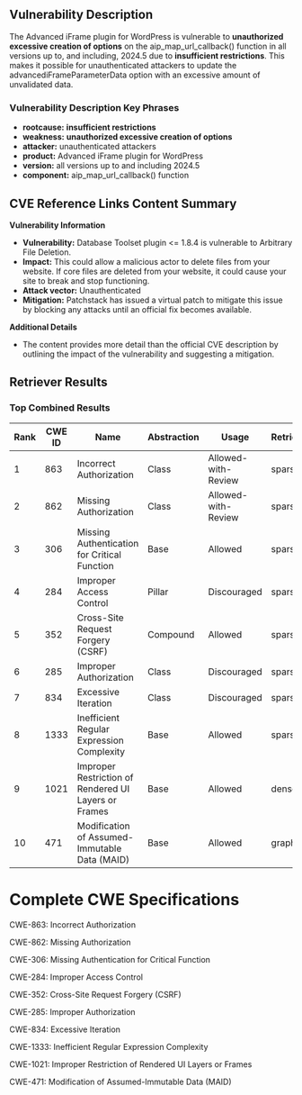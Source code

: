 ## Vulnerability Description
The Advanced iFrame plugin for WordPress is vulnerable to **unauthorized excessive creation of options** on the aip_map_url_callback() function in all versions up to, and including, 2024.5 due to **insufficient restrictions**. This makes it possible for unauthenticated attackers to update the advancediFrameParameterData option with an excessive amount of unvalidated data.

### Vulnerability Description Key Phrases
- **rootcause:** **insufficient restrictions**
- **weakness:** **unauthorized excessive creation of options**
- **attacker:** unauthenticated attackers
- **product:** Advanced iFrame plugin for WordPress
- **version:** all versions up to and including 2024.5
- **component:** aip_map_url_callback() function

## CVE Reference Links Content Summary
**Vulnerability Information**

*   **Vulnerability:** Database Toolset plugin <= 1.8.4 is vulnerable to Arbitrary File Deletion.
*   **Impact:** This could allow a malicious actor to delete files from your website. If core files are deleted from your website, it could cause your site to break and stop functioning.
*   **Attack vector:** Unauthenticated
*   **Mitigation:** Patchstack has issued a virtual patch to mitigate this issue by blocking any attacks until an official fix becomes available.

**Additional Details**

*   The content provides more detail than the official CVE description by outlining the impact of the vulnerability and suggesting a mitigation.

## Retriever Results

### Top Combined Results

| Rank | CWE ID | Name | Abstraction | Usage  | Retrievers | Individual Scores |
|------|--------|------|-------------|-------|------------|-------------------|
| 1 | 863 | Incorrect Authorization | Class | Allowed-with-Review | sparse | 0.320 |
| 2 | 862 | Missing Authorization | Class | Allowed-with-Review | sparse | 0.312 |
| 3 | 306 | Missing Authentication for Critical Function | Base | Allowed | sparse | 0.312 |
| 4 | 284 | Improper Access Control | Pillar | Discouraged | sparse | 0.307 |
| 5 | 352 | Cross-Site Request Forgery (CSRF) | Compound | Allowed | sparse | 0.304 |
| 6 | 285 | Improper Authorization | Class | Discouraged | sparse | 0.301 |
| 7 | 834 | Excessive Iteration | Class | Discouraged | sparse | 0.299 |
| 8 | 1333 | Inefficient Regular Expression Complexity | Base | Allowed | sparse | 0.296 |
| 9 | 1021 | Improper Restriction of Rendered UI Layers or Frames | Base | Allowed | dense | 0.476 |
| 10 | 471 | Modification of Assumed-Immutable Data (MAID) | Base | Allowed | graph | 0.003 |



# Complete CWE Specifications

CWE-863: Incorrect Authorization

CWE-862: Missing Authorization

CWE-306: Missing Authentication for Critical Function

CWE-284: Improper Access Control

CWE-352: Cross-Site Request Forgery (CSRF)

CWE-285: Improper Authorization

CWE-834: Excessive Iteration

CWE-1333: Inefficient Regular Expression Complexity

CWE-1021: Improper Restriction of Rendered UI Layers or Frames

CWE-471: Modification of Assumed-Immutable Data (MAID)